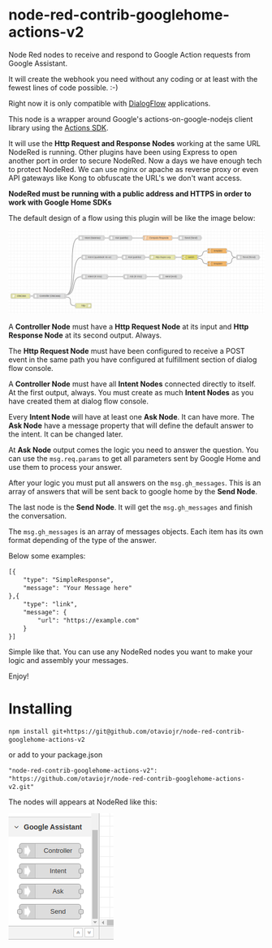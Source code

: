 # node-red-contrib-googlehome-actions-v2

Node Red nodes to receive and respond to Google Action requests from Google Assistant.

It will create the webhook you need without any coding or at least with the fewest lines of code possible. :-)

Right now it is only compatible with [DialogFlow](https://dialogflow.com/) applications.

This node is a wrapper around Google's actions-on-google-nodejs client library using the [Actions SDK](https://actions-on-google.github.io/actions-on-google-nodejs/2.12.0/index.html).

It will use the **Http Request and Response Nodes** working at the same URL NodeRed is running.
Other plugins have been using Express to open another port in order to secure NodeRed. Now a days we have
enough tech to protect NodeRed. We can use nginx or apache as reverse proxy or even API gateways like Kong
to obfuscate the URL's we don't want access.

**NodeRed must be running with a public address and HTTPS in order to work with Google Home SDKs**

The default design of a flow using this plugin will be like the image below:

![node-red-contrib-googlehome-actions-v2 architecture](/design.png?raw=true "node-red-contrib-googlehome-actions-v2 architecture")

A **Controller Node** must have a **Http Request Node** at its input and **Http Response Node** at its second output. Always.

The **Http Request Node** must have been configured to receive a POST event in the same path you have configured at fulfillment section of dialog flow console.

A **Controller Node** must have all **Intent Nodes** connected directly to itself. At the first output, always. You must create as much **Intent Nodes**
as you have created them at dialog flow console.

Every **Intent Node** will have at least one **Ask Node**. It can have more. The **Ask Node** have a message property that will
define the default answer to the intent. It can be changed later.

At **Ask Node** output comes the logic you need to answer the question. You can use the ```msg.req.params``` to get all parameters sent by
Google Home and use them to process your answer.

After your logic you must put all answers on the ```msg.gh_messages```. This is an array of answers that will be sent back
to google home by the **Send Node**.

The last node is the **Send Node**. It will get the ```msg.gh_messages``` and finish the conversation.

The ```msg.gh_messages``` is an array of messages objects. Each item has its own format depending of the type of the answer.

Below some examples:

```
[{
    "type": "SimpleResponse",
    "message": "Your Message here"
},{
    "type": "link",
    "message": {
        "url": "https://example.com"    
    }
}]
```

Simple like that. You can use any NodeRed nodes you want to make your logic and assembly your messages.

Enjoy!

# Installing

```
npm install git+https://git@github.com/otaviojr/node-red-contrib-googlehome-actions-v2
```

or add to your package.json

```
"node-red-contrib-googlehome-actions-v2": "https://github.com/otaviojr/node-red-contrib-googlehome-actions-v2.git"
```

The nodes will appears at NodeRed like this:

![NodeRed Google Assistant menu](/menu.png?raw=true "NodeRed Google Assistant menu")

